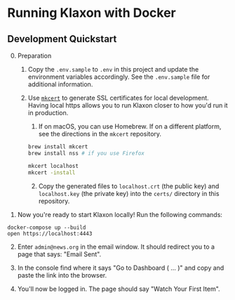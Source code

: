 # Running Klaxon with Docker

## Development Quickstart

0.  Preparation

    1. Copy the `.env.sample` to `.env` in this project and update the environment variables accordingly. See the `.env.sample` file for additional information.
    2. Use [`mkcert`](https://github.com/FiloSottile/mkcert) to generate SSL certificates for local development. Having local https allows you to run Klaxon closer to how you'd run it in production.

       1. If on macOS, you can use Homebrew. If on a different platform, see the directions in the `mkcert` repository.

       ```bash
       brew install mkcert
       brew install nss # if you use Firefox

       mkcert localhost
       mkcert -install
       ```

       2. Copy the generated files to `localhost.crt` (the public key) and `localhost.key` (the private key) into the `certs/` directory in this repository.

1.  Now you're ready to start Klaxon locally! Run the following commands:

```
docker-compose up --build
open https://localhost:4443
```

2. Enter `admin@news.org` in the email window. It should redirect you to a page that says: "Email Sent".

3. In the console find where it says "Go to Dashboard ( ... )" and copy and paste the link into the browser.

4. You'll now be logged in. The page should say "Watch Your First Item".

